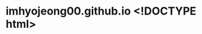 # imhyojeong00.github.io \<!DOCTYPE html>
<html lang="en">
<head>
    <meta charset="UTF-8">
    <meta name="viewport" content="width=device-width, initial-scale=1.0">
    <title>Notebook</title>
    <link href="https://fonts.googleapis.com/css2?family=Noto+Serif+KR:wght@400;700&display=swap" rel="stylesheet">
    <style>
        
        body {
            background-color: #000000;
            font-family: Arial, sans-serif;
            overflow-y: scroll;
        }

        .notebook {
            width: 800px;
            height: 1000px;
            margin: 50px auto;
            padding: 20px;
            background-color: #ffffff;
            border: 1px solid #000000;
            position: relative;
            box-shadow: 0 0 15px rgba(0, 0, 0, 0.1);
            background-image: linear-gradient(to bottom, transparent 95%, #d3c4a3 96%);
            background-size: 100% 40px;
        }

        .notebook::before {
            content: "";
            position: absolute;
            top: 0;
            bottom: 0;
            left: 40px;
            width: 2px;
            background-color: #000000;
        }

        .notebook p {
            margin-left: 70px;
            font-size: 20px;
            line-height: 2.0;
            font-family: 'Dongle-Regular.ttf';
            
        }

        .sticky-note {
            position: absolute;
            background-color: transparent;
            border: 1px solid #000000;
            padding: 10px;
            font-size: 14px;
            background-color: rgba(225, 254, 255, 0.576);
            font-weight: bold;
            line-height: 1.5;
            color: #333;
            box-sizing: border-box;
            cursor: grab;
            transition: color 0.2s ease, border-color 0.2s ease;
        }

        .sticky-note:active {
            cursor: grabbing;
        }
    </style>
    <script>
        document.addEventListener("DOMContentLoaded", function() {
            const stickyNotes = document.querySelectorAll('.sticky-note');

            stickyNotes.forEach(note => {
                let offsetX, offsetY, isDragging = false;

                note.addEventListener('mousedown', (e) => {
                    isDragging = true;
                    offsetX = e.clientX - note.getBoundingClientRect().left;
                    offsetY = e.clientY - note.getBoundingClientRect().top;
                    note.style.zIndex = 1000;
                    note.style.transition = 'none';
                });

                document.addEventListener('mousemove', (e) => {
                    if (isDragging) {
                        e.preventDefault();
                        requestAnimationFrame(() => {
                            const notebookRect = note.parentElement.getBoundingClientRect();
                            const newLeft = e.clientX - offsetX;
                            const newTop = e.clientY - offsetY;
                            note.style.left = (newLeft - notebookRect.left) + 'px';
                            note.style.top = (newTop - notebookRect.top) + 'px';

                            if (newLeft < notebookRect.left || newLeft > notebookRect.right - note.offsetWidth || newTop < notebookRect.top || newTop > notebookRect.bottom - note.offsetHeight) {
                                note.style.color = '#ffffff';
                                note.style.borderColor = '#ffffff';
                            } else {
                                note.style.color = '#333';
                                note.style.borderColor = '#000000';
                            }
                        });
                    }
                });

                document.addEventListener('mouseup', () => {
                    if (isDragging) {
                        isDragging = false;
                        note.style.zIndex = '';
                        note.style.transition = 'left 0.1s ease-out, top 0.1s ease-out';
                    }
                });

                // Prevent default drag image behavior
                note.addEventListener('dragstart', (e) => {
                    e.preventDefault();
                });
            });
        });
    </script>
</head>
<body>

<div class="notebook">
    <p>요즘 나는 종종 블로그에 나만의 음식 레시피들을 가끔 올린다. 나의 일기장이 아닌 블로그에 올렸던 이유는 나의 레시피를 누군가와 공유하고 공유받고 싶다고 생각했기 때문에.

    내가 자취를 시작했을 때 엄마는 이삿짐과 함께 빽빽하게 채워진 공책 두 권을 보내주었다.
    그 공책은 엄마가 나를 위해 요리를 시작했을 때부터 연구하면서 적어두었던 약 20년간의 레시피가 담긴 책이었다. 요즘은 인스타든 유튜브든 모든 SNS에서 다양한 레시피를 볼 수 있는데 엄마는 왜 이 공책을 나에게 주었을까? 하면서 레시피 책을 천천히 읽기 시작했다.
    공책엔 여러 요리를 해보면서 발견했던 맛 좋은 조합들,아이들이 먹으면 좋을 것들로 대체하여 만든 레시피와 엄마가 그때 했던 고민, 요리하면서 들었던 감정 등 그 요리에 담긴 이야기들이 고스란히 적혀있다.(잔뜩 화가 난 어린 시절의 내 얼굴이 그려져 있기도 하다. 
    엄마는 내가 기분이 좋지 않은 날에 꼭 맛있는 걸 해주면서 기분을 풀어줬는데, 아마도 그때 레시피 책에 쓸 만한 요리들이 생겨났나 보다) 그 레시피 책은 엄마의 일기처럼 느껴지기도 한다. 그리고 나는 처음 그 요리에 대해 생각했던 마음, 그리고 그 레시피를 적게 된 이유부터, 
    다시 그 요리를 해 먹을 때의 이야기들이 엮여 층층이 쌓여가면서 살이 덧붙여지는 레시피의 모습이 재밌다고 생각했다. (책은 엄마가 써두었던 공책 위에 경험이 늘면서 추가한 포스트잇들이 겹겹이 쌓여있는 모습이다) 그래서 가장 처음에 쓴 레시피를 보려면 쌓여있는 메모지를 들추거나 뜯어내면서 찾아야 한다. 
    어떤 레시피는 원래의 메뉴가 상상이 가지 않는 메뉴가 되어있기도 했다. 나는 원래 적혀있던 메뉴를 보기 위해, 모든 꿀팁과 이야기들을 거슬러 원래의 지면에 다다르고 다시 메모를 붙이며 그 메뉴에 관련된 이야기들을 읽었다. 나중엔 도대체 뭐가 먼저 붙여져 있던 메모지인지 알 수 없게 섞여서 그냥 어떤 요리 이야기 또는 낭독회가 되어버리고 만다. 
    나는 마음이 공허하고 누군가 보고 싶은 날에는 엄마의 요리 공책을 펼쳐서 내가 당장 할 수 있는 요리들을 찾는다. 그 레시피를 다시 해보면서 발견한 꿀팁들을  그 위에 또 붙이기도 하고 나만의 새로운 레시피를 만들어보기도 하면서 점점 길게 엮인 이야기를 확장시켜보고 싶다는 생각이 들었다. 
</p>
    
</div>

<div class="notebook">
    <p>초등학생 땐 겨울이 되면 해가 빨리 져서 집에 혼자 있는 것이 무서웠다. 그럴 때면 온 집에 불이란 불은 다 켜 놓고 혼자 밥을 해 먹었는데, 이유는 시계 초침 소리만 나는 고요하고 무서운 집이 분주하게 채워지는 느낌이라 무서움이 좀 덜해지는 기분이었다. 팬에서 나온 수증기가 집안을 가득 채우는 것이 꼭 온기같이 느껴져서 그렇기도 했다.

        가장 많이 했던 건 엄마가 알려준 요리 중 그나마 가장 간단한 계란 볶음밥이었다. 계란 세 알을 큰 볼에 푼다. 프라이팬에 넣지 않고 날계란과 섞는다. 보통 밥솥에 누렇게 눌어붙어서 남은 밥을 짬 처리 겸 사용한다. 밥이 노래지면 프라이팬에 기름을 두르고 밥을 넣고 볶는다. 밥이 고슬고슬해지면 밥을 조금 더 넣는다. 계란이 익기 시작하면 간장 굴 소스, 버터 한 스푼에 설탕 조금을 넣고 마무리한다. 쪽파도 좋고 그냥 파도 좋고 아주 많이 넣어 먹어야 맛있다.</p>
    <!-- Sticky Notes -->
    <div class="sticky-note" style="top: 50px; left: 100px; width: 250px; height: 250px;"><br>어제는 근사한 밥을 해 먹을 기력이 없어서 간단한 요리를 찾다가 계란 볶음밥이 생각났다. 파닭을 시켜 먹고 남은 파채가 있길래 쯔유와 고춧가루에 무쳐서 송송 썬 쪽파 대신 계란 볶음밥에 올려 먹었다. </div>
    <div class="sticky-note" style="top: 150px; left: 150px; width: 230px; height: 140px;"><br>베트남 고추를 잘라서 넣으면 맛이 좋다. 스트레스를 받을때만 찾던 매운맛을 매일같이 찾는 걸 보면 매일 스트레스를 받나보다. </div>
    <div class="sticky-note" style="top: 200px; left: 50px; width: 250px; height: 170px;"><br>중식 대가들의 요리 장면에 빠졌는데, 파기름과 그을린 간장은 불맛을 낸다고 한다. 그런데 나는 조금 탄 맛같이 느껴졌다.   </div>
    <div class="sticky-note" style="top: 200px; left: 50px; width: 250px; height: 170px;"><br>요즘은 파기름을 많이 내서 거의 태우기 직전까지 그을린 기름에 계란을 튀기듯이 굽고 그 위에 밥을 넣는다. </div>
   <div class="sticky-note" style="top: 250px; left: 300px; width: 250px; height: 150px;"><br>아무리 힘이 없는 날도 꼭 계란 볶음밥이라도 해 먹는 내가 너무 웃기다. </div>
    <div class="sticky-note" style="top: 350px; left: 400px; width: 270px; height: 200px;"><br>계란 볶음밥은 한 번에 많이 해두고 냉장을 해두었다가 햇반처럼 돌려먹어도 좋다. 국물 요리에 잘 어울리는 건 다들 아는 사실일 테고, 웬만한 맵고 짠 음식엔 찰떡궁합이다.
    </div>
    <div class="sticky-note" style="top: 150px; left: 150px; width: 230px; height: 140px;"><br>베트남 고추를 잘라서 넣으면 맛이 좋다. 스트레스를 받을때만 찾던 매운맛을 매일같이 찾는 걸 보면 매일 스트레스를 받나보다. </div>
    <div class="sticky-note" style="top: 200px; left: 50px; width: 250px; height: 170px;"><br>중식 대가들의 요리 장면에 빠졌는데, 파기름과 그을린 간장은 불맛을 낸다고 한다. 그런데 나는 조금 탄 맛같이 느껴졌다.   </div>
    <div class="sticky-note" style="top: 200px; left: 50px; width: 250px; height: 170px;"><br>요즘은 파기름을 많이 내서 거의 태우기 직전까지 그을린 기름에 계란을 튀기듯이 굽고 그 위에 밥을 넣는다. </div>
   <div class="sticky-note" style="top: 250px; left: 300px; width: 250px; height: 150px;"><br>아무리 힘이 없는 날도 꼭 계란 볶음밥이라도 해 먹는 내가 너무 웃기다. </div>
    <div class="sticky-note" style="top: 350px; left: 400px; width: 270px; height: 200px;"><br>계란 볶음밥은 한 번에 많이 해두고 냉장을 해두었다가 햇반처럼 돌려먹어도 좋다. 국물 요리에 잘 어울리는 건 다들 아는 사실일 테고, 웬만한 맵고 짠 음식엔 찰떡궁합이다.
    </div>
    <div class="sticky-note" style="top: 400px; left: 100px; width: 250px; height: 180px;"><br>굴 소스가 없어서 집에 항상 애매하게 남는 토마토 파스타 소스를 그을리듯 같이 볶아 먹었다. 계란 볶음밥에 케첩 뿌려 먹으면 참 맛있는데 역시 토마토소스도 잘 어울린다. 계란 볶음밥은 꼭 힘들 때 먹게 된다. </div>
    <div class="sticky-note" style="top: 550px; left: 250px; width: 280px; height: 170px;"><br>일주일 전에 만들어두었던 계란 볶음밥을 돌려서 카레에 찍어 먹었다. 그럼, 그게 계란 볶음밥 맛이 나냐 ~ 그럴 수 있는데 확실히 폭신한 식감이 다르다.</div>
    <div class="sticky-note" style="top: 200px; left: 600px; width: 300px; height: 180px;"><br>가끔 평범한 유부초밥이 질릴 때 나는 냉장고에서 뒹굴던 꽝꽝 언 계란밥을 꺼내와서 유부초밥을 만든다. 냉장고에서 꺼내서 파기름에 조금만 다시 볶아서 만들면 좋다. 엄마가 초등학교 때 주말 일찍 일어나서 항상 이렇게 도시락을 싸줬었는데 이 얼마나 귀찮고 사랑이 듬뿍 담긴 일인가 깨닫는다.
    </div>
    <div class="sticky-note" style="top: 400px; left: 450px; width: 250px; height: 160px;"><br>그러고보니 쓸쓸함을 달래고자 먹었던 계란밥의 의미가 크게 달라지지는 않은 것 같다. 여전히 내게 계란밥은 아주 맛있고 고독한 요리다. </div>
    
    
</div>

<div class="notebook">
    <p>어렸을 때 기억인데…. 겨울이 되면 엄마는 교회 사람들과 같이 귤을 말렸다. 예쁜 딸 젤리 먹지 말고 귤 먹으라고 일일이 잘라서 말리는 거라고 했다. 어렸을 때 그 건 귤이 얼마나 맛있었는지 나는 초등학생, 중학생이 되어서도 종종 귤을 잘라서 말려 먹었다. 귤이 빨리 말랐으면 좋겠는 마음에 몇 시간에 한 번씩 베란다 문을 여닫았다. 어쩔 땐 기다리지 못하고 귤을 다 먹어 치워버리기도 했다. 귤껍질을 까고…. 세워서 가로로 잘라준다. 그릇에 랩을 감싸고 귤을 하나하나 퍼트려서 올려둔다. 약간의 햇빛이 비치는 곳 중 그나마 가장 서늘한 곳에 귤을 놓는다. 약 2주가 지나고 나서 먹는다. </p>
    <!-- Sticky Notes -->
    <div class="sticky-note" style="top: 100px; left: 100px; width: 230px; height: 190px;"><br>며칠 전 날이 조금씩 쌀쌀해질 때쯤 엄마가 감귤을 보내줬다. 귤을 말려 먹으려고 껍질을 닦다가 창밖을 보고 귤을 다시 쌓아두었다. 이유를 묻는다면..고가도로 옆, 한시도 쉬지 않고 달리는 자동차들이 훤히 보이는 곳에 귤이 있을 자리는 없는 것 같았다</div>
    <div class="sticky-note" style="top: 150px; left: 200px; width: 270px; height: 150px;"><br>자려고 누웠는데 귤이 둥둥 눈앞을 떠다녀서 잘수가 없었다. 귤껍질을 까고…. 세워서 가로로 잘라준다. 그릇에 랩을 감싸고 귤을 하나하나 퍼트려서 올려둔다. 약간의 햇빛이 비치는 곳 중 그나마 가장 서늘한 곳에 귤을 놓는다.</div>
    <div class="sticky-note" style="top: 200px; left: 300px; width: 240px; height: 150px;"><br>예전엔 부엌에 과일이 바뀌는 걸 보면 계절이 오고 가는 걸 체감했는데.. </div>
    <div class="sticky-note" style="top: 300px; left: 100px; width: 200px; height: 170px;"><br>요즘은 근사한 하우스 덕분인지 과일을 기다리는 간절함이 덜해졌다. 언젠간 간절함 따위 남아있지 않은 날이 오겠지….</div>
        <div class="sticky-note" style="top: 400px; left: 400px; width: 250px; height: 180px;"><br>저번엔 좀 많이 익은 하우스 귤로 했더니 칼로 손수 슬라이스해서 자르기 어려웠다.그래서  마트에서 좀 덜 익은 푸른귤을 사왔다. 이번엔 껍질 채 잘라서 말려주었는데 말랐을때 귤 향이 더 진한것이 좋다.</div>
        <div class="sticky-note" style="top: 450px; left: 200px; width: 250px; height: 160px;"><br>통풍이 잘 되는곳에 두어야한다. 계절이 이상해서 초겨울인데 비가 많이 내렸더니 습해서 그런지 귤 상태가 맛이 가버렸다. </div>
        <div class="sticky-note" style="top: 500px; left: 50px; width: 300px; height: 200px;"><br>나는 계절을 많이타서 꼭 환절기가 되면 무언갈 하는데, 이번에 선택한건 오랜만에 건귤 만들기였다. 그런데 때에 반갑지 않은 비가 나의 계절 맞이를 망쳤다. 이번 겨울은 왠지 기운이 좋지 않다.  </div>
        <div class="sticky-note" style="top: 600px; left: 350px; width: 220px; height: 160px;"><br>조금 덜 마른 귤에 설탕물을 발라서 말리면 더 젤리같은 식감이 된다. </div>
        <div class="sticky-note" style="top: 650px; left: 400px; width: 270px; height: 190px;"><br>나는 이번에도 푸른 귤 몇 알을 골라 얇게 썰어서 2주를 말렸다. 가끔 비나 눈이 오는 날엔 선풍기를 틀어서 말려주었다. 그렇게 2주가 지나서 귤이 바짝 말랐다. 나는 예쁜 엄마가 좋은 것만 먹길 바라는 마음으로 건 귤을 포장했다. </div>
        <div class="sticky-note" style="top: 450px; left: 200px; width: 250px; height: 160px;"><br>통풍이 잘 되는곳에 두어야한다. 계절이 이상해서 초겨울인데 비가 많이 내렸더니 습해서 그런지 귤 상태가 맛이 가버렸다. </div>
        <div class="sticky-note" style="top: 500px; left: 50px; width: 300px; height: 200px;"><br>나는 계절을 많이타서 꼭 환절기가 되면 무언갈 하는데, 이번에 선택한건 오랜만에 건귤 만들기였다. 그런데 때에 반갑지 않은 비가 나의 계절 맞이를 망쳤다. 이번 겨울은 왠지 기운이 좋지 않다.  </div>
        <div class="sticky-note" style="top: 600px; left: 350px; width: 220px; height: 160px;"><br>조금 덜 마른 귤에 설탕물을 발라서 말리면 더 젤리같은 식감이 된다. </div>
        <div class="sticky-note" style="top: 650px; left: 400px; width: 270px; height: 190px;"><br>나는 이번에도 푸른 귤 몇 알을 골라 얇게 썰어서 2주를 말렸다. 가끔 비나 눈이 오는 날엔 선풍기를 틀어서 말려주었다. 그렇게 2주가 지나서 귤이 바짝 말랐다. 나는 예쁜 엄마가 좋은 것만 먹길 바라는 마음으로 건 귤을 포장했다. </div>
    </div>
    
    <div class="notebook">
        <p>요즘 무화과가 참 맛있다. 얼마 전에 귀갓길에 마주친 친구가 무화과를 쥐여주고 가서 두 알을 먹었었는데 달짝지근한 게 참 맛있었다. 그 맛을 잊지 못하고 마트에 무화과를 사러 갔는데, 너무 늦게 가서인지 다 나가고 없었다. 다른 코너가 텅 비어 있어도 무화과만은 날 배신하지 않았는데 못 본 사이에 인기가 많아졌나 보다. 그날 정말 너무 힘든 날이었는데 무화과에까지 버림당하다니…. 절망스러운 마음으로 집에 왔다. 상처가 가시지 않아서 다음날에도 그다음 날에도 마트를 가지 않았다. 그러다가 오늘 타투를 받으러 온 친구가 무화과 더미를 주고 갔다. 무화과가 사과하러 왔나 보다…이제 나는 타투를 해주고 무화과를 받아야겠다. </p>
        <!-- Sticky Notes -->
        <div class="sticky-note" style="top: 100px; left: 50px; width: 250px; height: 320px;"> <br>어쨌든. 그래서 무화과 샤베트를 해 먹었다. 뭐 그냥 냉동 무화과라고 불러야 하나 싶지만….무화과는…. 꼭 반으로 갈라 한쪽씩 입에 넣고 뭉개서 먹어야 한다. 가끔가다가 껍질을 안 먹는 아이들이 있는데 무화과는 버릴 게 없다…? 응…. 그리고 레몬을 뿌려 먹으면 참 맛있는데 신 거 좋아하면 꼭 그렇게 먹어봐야 한다…. (이미 다 짜놓은 죽은 시판 레몬즙 말고 갓 짜낸 생레몬즙) 그리고 봉지에 레몬즙 잔뜩에 설탕 조금, 무화과를 넣고 약간 무르게 흔들어서 그 상태로 3시간 정도 얼린다. 그리고 봉지째 아이스크림처럼 먹으면 된다.</div>
        <div class="sticky-note" style="top: 200px; left: 200px; width: 250px; height: 150px;"> <br>무화과 크림치즈 베이글을 먹었다. 집에 남아있던 무화과를 잘라가서 학교 카페에 파는 크림치즈 베이글에 넣어 먹었다.</div>
        <div class="sticky-note" style="top: 300px; left: 100px; width: 220px; height: 150px;"> <br>인증된 조합이지만 역시 참 맛 좋다. 아 무슨 무화과 스프레드도 본 적이 있는데 생무화과는 역시 이기지 못한다.</div>
        <div class="sticky-note" style="top: 400px; left: 150px; width: 230px; height: 250px;"><br>저번에 먹었던 베이글 크림치즈가 생각나서 오늘은 식빵으로 대신해 먹었다. 버터는 비싸서 편의점에서 파는 마가린으로 대체했다. 마가린에 아무 식빵이나 노릇하게 굽고 크림치즈 대신 그리스식 요구르트를 바른다. 그리고 무화과를 반 갈라서 먹는다. 맛있는 거 세 개 합쳐서 먹는데 맛이 없을 수가 있나….</div>
        <div class="sticky-note" style="top: 500px; left: 250px; width: 270px; height: 150px;"><br>나는 또 무화과가 나를 배신할때면 아쉬운 마음으로  무화과 크림치즈를 사서 먹는다. 물론 과육이 씹히지 않는 무화과는  나를 만족시킬 수 없지만.. </div>
        <div class="sticky-note" style="top: 100px; left: 50px; width: 250px; height: 320px;"> <br>어쨌든. 그래서 무화과 샤베트를 해 먹었다. 뭐 그냥 냉동 무화과라고 불러야 하나 싶지만….무화과는…. 꼭 반으로 갈라 한쪽씩 입에 넣고 뭉개서 먹어야 한다. 가끔가다가 껍질을 안 먹는 아이들이 있는데 무화과는 버릴 게 없다…? 응…. 그리고 레몬을 뿌려 먹으면 참 맛있는데 신 거 좋아하면 꼭 그렇게 먹어봐야 한다…. (이미 다 짜놓은 죽은 시판 레몬즙 말고 갓 짜낸 생레몬즙) 그리고 봉지에 레몬즙 잔뜩에 설탕 조금, 무화과를 넣고 약간 무르게 흔들어서 그 상태로 3시간 정도 얼린다. 그리고 봉지째 아이스크림처럼 먹으면 된다.</div>
        <div class="sticky-note" style="top: 200px; left: 200px; width: 250px; height: 150px;"> <br>무화과 크림치즈 베이글을 먹었다. 집에 남아있던 무화과를 잘라가서 학교 카페에 파는 크림치즈 베이글에 넣어 먹었다.</div>
        <div class="sticky-note" style="top: 300px; left: 100px; width: 220px; height: 150px;"> <br>인증된 조합이지만 역시 참 맛 좋다. 아 무슨 무화과 스프레드도 본 적이 있는데 생무화과는 역시 이기지 못한다.</div>
        <div class="sticky-note" style="top: 400px; left: 150px; width: 230px; height: 250px;"><br>저번에 먹었던 베이글 크림치즈가 생각나서 오늘은 식빵으로 대신해 먹었다. 버터는 비싸서 편의점에서 파는 마가린으로 대체했다. 마가린에 아무 식빵이나 노릇하게 굽고 크림치즈 대신 그리스식 요구르트를 바른다. 그리고 무화과를 반 갈라서 먹는다. 맛있는 거 세 개 합쳐서 먹는데 맛이 없을 수가 있나….</div>
        <div class="sticky-note" style="top: 500px; left: 250px; width: 270px; height: 150px;"><br>나는 또 무화과가 나를 배신할때면 아쉬운 마음으로  무화과 크림치즈를 사서 먹는다. 물론 과육이 씹히지 않는 무화과는  나를 만족시킬 수 없지만.. </div>
        
    </div>
     </body>
    </html>
    
